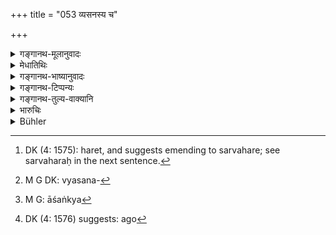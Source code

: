 +++
title = "053 व्यसनस्य च"

+++

<details><summary>गङ्गानथ-मूलानुवादः</summary>

Between Vice & Death, Vice is said to be more harmful; the vicious man sinks down and down; but the dead man, without vices, ascends to heaven.—(53)
</details>

<details><summary>मेधातिथिः</summary>

यद्य् अपि मृत्युव्यसने सर्वं हरेतां[^५१] तथाप्य् एवं विशेषः । मृत्युर् अस्मिंल् लोके सर्वहरः, व्यसनं पुनर् इह चामुत्र च । तद् इदम् आह- **व्यसन्य् अधो ऽधो व्रजति** । नरकं गच्छतीत्य् अर्थः । व्यसनिशब्देन[^५२] अत्यन्तो ऽभ्यास एतद्वर्गविषय उच्यते । अतश् चाभ्यासः प्रतिषिध्यते, न त्व् ईषदासेवनम् । व्यसनभूता ह्य् एते धरार्थकामप्राणहरा भवन्त्य् अन्यस्यापि पुरुषस्य, किं पुना राज्ञः । किं च, असेवनम् अप्य् अयुक्तं पानादीनाम् अशक्यं[^५३] चेति । यतो[^५४] ऽभ्यासप्रतिषेधः ॥ ७.५३ ॥


[^५४]:
     DK (4: 1576) suggests: ago


[^५३]:
     M G: āśaṅkya


[^५२]:
     M G DK: vyasana-


[^५१]:
     DK (4: 1575): haret, and suggests emending to sarvahare; see sarvaharaḥ in the next sentence.
</details>

<details><summary>गङ्गानथ-भाष्यानुवादः</summary>

Though both death and vice deprive one of every thing, yet there is this difference between them that death deprives one of everything, only in this world, while vice deprives him of all things in this world as well as in heaven.

‘*The vicious man sinks down and down*’—falls into hell.

The term ‘*vicious*’ denotes excessive addiction to the aforesaid sets of vices. Hence it is such repeated addiction that is forbidden; not merely having recourse to them once in a way.

These vices become destructive of virtue, wealth, pleasure and life, even in the case of ordinary men; what to say of Kings? At the same time it would not be right to\] abandon drinking etc. entirely; nor would it be possible; hence it is the habit that is forbidden.—(53)
</details>

<details><summary>गङ्गानथ-टिप्पन्यः</summary>

This verse is quoted on *Parāśaramādhava* (Ācāra, p. 414);—and in
*Vīramitrodaya* (Rājanīti, p. 149), which explains ‘*adhodho vrajati*’
as ‘falls into hell,’ and adds that hells have been described as located in the Nether Regions (that is why they are spoken of as ‘*adhaḥ*,’ ‘down below’).
</details>

<details><summary>गङ्गानथ-तुल्य-वाक्यानि</summary>

**(verses 7.45-53)  
**

See Comparative notes for [Verse 7.45](http://www.wisdomlib.org/hinduism/book/manusmriti-with-the-commentary-of-medhatithi/d/doc200709.html#comparative-notes "English translation of verse").
</details>

<details><summary>भारुचिः</summary>

व्यसननिन्देयं सामान्यतस् तत्परिहारार्थम् । यद्य् अपि मृत्युव्यसने सर्वहरे, तथाप्य् अयम् अनयोर् विशेषः- मृत्युर् अस्मिन्न् एव लोके सर्वहरः, व्यसनं पुनर् उभयोर् अपि लोकयोर् इति । अथ वा यथाश्रुत एवास्य श्लोकस्यार्थो वचनीयः । एवं च ब्रुवता कामक्रोधजानां पुरुषधर्माणां व्यसनीभूतानां प्रतिषेध उक्तो भवति, न त्व् ईषद् आसेवनेन । येनाभ्यस्यामाना ह्य् एते व्यसनीभूता धर्मार्थप्राणहरा भवन्ति राज्यतन्त्रशैथिल्यन् । अपि चात्यन्तासेवनम् अप्य् उक्तम्, राज्ञ शक्यं चेति । यतो व्यसनाख्यानाम् एषां प्रतिषेधः । एवम् अव्यसनस्य राज्ञो गुणवत्सहायसंपदर्थम् अमात्यलक्षणम् इदम् अधुनोच्यते ॥ ७.५३ ॥
</details>

<details><summary>Bühler</summary>

053	(On a comparison) between vice and death, vice is declared to be more pernicious; a vicious man sinks to the nethermost (hell), he who dies, free from vice, ascends to heaven.
</details>
